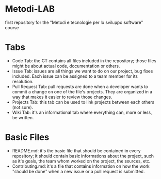 # Metodi-LAB
first repository for the "Metodi e tecnologie per lo sviluppo software" course

# Tabs
- Code Tab: the CT contains all files included in the repository; those files might be about actual code, documentation or others.
- Issue Tab: issues are all things we want to do on our project, bug fixes included. Each issue can be assigned to a team member for its resolution.
- Pull Request Tab: pull requests are done when a developer wants to commit a change on one of the file's projects. They are organized in a way that makes it easier to review those changes.
- Projects Tab: this tab can be used to link projects between each others (not sure).
- Wiki Tab: it's an informational tab where everything can, more or less, be written.

# Basic Files
- README.md: it's the basic file that should be contained in every repository; it should contain basic informations about the project, such as it's goals, the team whom worked on the project, the sources, etc.
- Contributing.md: it's a file that contains information on how the work "should be done" when a new issue or a pull request is submitted.
